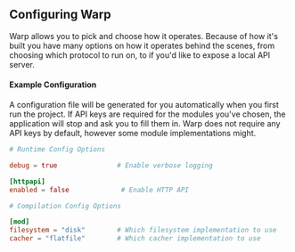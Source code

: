 ## Configuring Warp

Warp allows you to pick and choose how it operates. Because of how it's built you have many options on how it operates behind the scenes, from choosing which protocol to run on, to if you'd like to expose a local API server.


#### Example Configuration

A configuration file will be generated for you automatically when you first run the project. If API keys are required for the modules you've chosen, the application will stop and ask you to fill them in. Warp does not require any API keys by default, however some module implementations might.

```toml
# Runtime Config Options

debug = true               # Enable verbose logging

[httpapi]
enabled = false             # Enable HTTP API

# Compilation Config Options

[mod]
filesystem = "disk"        # Which filesystem implementation to use
cacher = "flatfile"        # Which cacher implementation to use
```